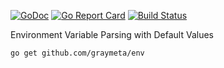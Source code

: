 [![GoDoc](https://godoc.org/github.com/graymeta/env?status.svg)](https://godoc.org/github.com/graymeta/env)
[![Go Report Card](https://goreportcard.com/badge/github.com/graymeta/stow)](https://goreportcard.com/report/github.com/graymeta/env)
[![Build Status](https://travis-ci.org/graymeta/env.svg?branch=master)](https://travis-ci.org/graymeta/env)

Environment Variable Parsing with Default Values

```
go get github.com/graymeta/env
```
